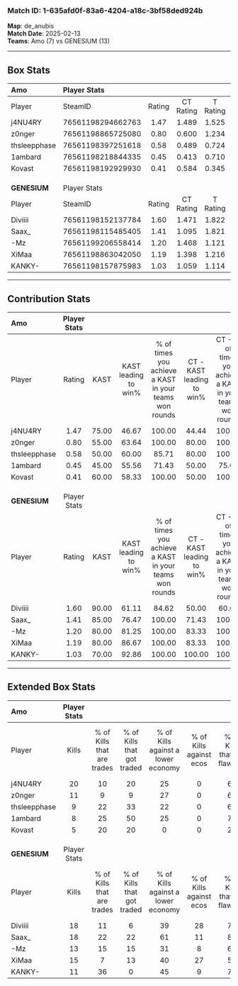 ### Match ID: 1-635afd0f-83a6-4204-a18c-3bf58ded924b  
**Map**: de_anubis  
**Match Date**: 2025-02-13  
**Teams**: Amo (7) vs GENESIUM (13)  

---  

## Box Stats  

| **Amo**      | Player Stats      |        |           |          |       |       |       |         |        |      |     |
| :- | :- | :-: | :-: | :-: | :-: | :-: | :-: | :-: | :-: | :-: | :-: |
| Player       | SteamID           | Rating | CT Rating | T Rating | KAST  |  ADR  | Kills | Assists | Deaths | K/D  | HS% |
| j4NU4RY      | 76561198294662763 |  1.47  |   1.489   |  1.525   | 75.00 | 105.2 |  20   |    2    |   13   | 1.54 | 75  |
| z0nger       | 76561198865725080 |  0.80  |   0.600   |  1.234   | 55.00 | 68.8  |  11   |    3    |   14   | 0.79 | 54  |
| thsleepphase | 76561198397251618 |  0.58  |   0.489   |  0.724   | 50.00 | 56.0  |   9   |    3    |   16   | 0.56 | 55  |
| 1ambard      | 76561198218844335 |  0.45  |   0.413   |  0.710   | 45.00 | 48.0  |   8   |    3    |   17   | 0.47 | 75  |
| Kovast       | 76561198192929930 |  0.41  |   0.584   |  0.345   | 60.00 | 30.5  |   5   |    4    |   16   | 0.31 | 20  |
|              |                   |        |           |          |       |       |       |         |        |      |     |
|              |                   |        |           |          |       |       |       |         |        |      |     |
|              |                   |        |           |          |       |       |       |         |        |      |     |
| **GENESIUM** | Player Stats      |        |           |          |       |       |       |         |        |      |     |
| Player       | SteamID           | Rating | CT Rating | T Rating | KAST  |  ADR  | Kills | Assists | Deaths | K/D  | HS% |
| Diviiii      | 76561198152137784 |  1.60  |   1.471   |  1.822   | 90.00 | 98.6  |  18   |    6    |   9    | 2.00 | 38  |
| Saax_        | 76561198115485405 |  1.41  |   1.095   |  1.821   | 85.00 | 86.8  |  18   |    4    |   13   | 1.38 | 38  |
| -Mz          | 76561199206558414 |  1.20  |   1.468   |  1.121   | 80.00 | 71.0  |  13   |    2    |   9    | 1.44 | 30  |
| XiMaa        | 76561198863042050 |  1.19  |   1.398   |  1.216   | 80.00 | 78.5  |  15   |    4    |   14   | 1.07 | 40  |
| KANKY-       | 76561198157875983 |  1.03  |   1.059   |  1.114   | 70.00 | 64.2  |  11   |    4    |   9    | 1.22 | 54  |
---  

## Contribution Stats  

| **Amo**      | Player Stats |       |                      |                                                        |                           |                                                             |                          |                                                            |
| :- | :-: | :-: | :-: | :-: | :-: | :-: | :-: | :-: |
| Player       |    Rating    | KAST  | KAST leading to win% | % of times you achieve a KAST in your teams won rounds | CT - KAST leading to win% | CT - % of times you achieve a KAST in your teams won rounds | T - KAST leading to win% | T - % of times you achieve a KAST in your teams won rounds |
| j4NU4RY      |     1.47     | 75.00 |        46.67         |                         100.00                         |           44.44           |                           100.00                            |          50.00           |                           100.00                           |
| z0nger       |     0.80     | 55.00 |        63.64         |                         100.00                         |           80.00           |                           100.00                            |          50.00           |                           100.00                           |
| thsleepphase |     0.58     | 50.00 |        60.00         |                         85.71                          |           80.00           |                           100.00                            |          40.00           |                           66.67                            |
| 1ambard      |     0.45     | 45.00 |        55.56         |                         71.43                          |           50.00           |                            75.00                            |          66.67           |                           66.67                            |
| Kovast       |     0.41     | 60.00 |        58.33         |                         100.00                         |           50.00           |                           100.00                            |          75.00           |                           100.00                           |
|              |              |       |                      |                                                        |                           |                                                             |                          |                                                            |
|              |              |       |                      |                                                        |                           |                                                             |                          |                                                            |
|              |              |       |                      |                                                        |                           |                                                             |                          |                                                            |
| **GENESIUM** | Player Stats |       |                      |                                                        |                           |                                                             |                          |                                                            |
| Player       |    Rating    | KAST  | KAST leading to win% | % of times you achieve a KAST in your teams won rounds | CT - KAST leading to win% | CT - % of times you achieve a KAST in your teams won rounds | T - KAST leading to win% | T - % of times you achieve a KAST in your teams won rounds |
| Diviiii      |     1.60     | 90.00 |        61.11         |                         84.62                          |           50.00           |                            60.00                            |          66.67           |                           100.00                           |
| Saax_        |     1.41     | 85.00 |        76.47         |                         100.00                         |           71.43           |                           100.00                            |          80.00           |                           100.00                           |
| -Mz          |     1.20     | 80.00 |        81.25         |                         100.00                         |           83.33           |                           100.00                            |          80.00           |                           100.00                           |
| XiMaa        |     1.19     | 80.00 |        86.67         |                         100.00                         |           83.33           |                           100.00                            |          88.89           |                           100.00                           |
| KANKY-       |     1.03     | 70.00 |        92.86         |                         100.00                         |          100.00           |                           100.00                            |          88.89           |                           100.00                           |
---  

## Extended Box Stats  

| **Amo**      | Player Stats |                            |                            |                                    |                         |                              |                                 |        |                             |                                     |                          |                               |                            |
| :- | :-: | :-: | :-: | :-: | :-: | :-: | :-: | :-: | :-: | :-: | :-: | :-: | :-: |
| Player       |    Kills     | % of Kills that are trades | % of Kills that got traded | % of Kills against a lower economy | % of Kills against ecos | % of Kills that are flawless | % of Kills that are close duels | Deaths | % of Deaths that get traded | % of Deaths against a lower economy | % of Deaths against ecos | % of Deaths that are flawless | % of Deaths that are close |
| j4NU4RY      |      20      |             10             |             20             |                 25                 |            0            |              60              |                0                |   13   |              8              |                 15                  |            0             |              77               |             8              |
| z0nger       |      11      |             9              |             9              |                 27                 |            0            |              64              |                0                |   14   |             14              |                  7                  |            0             |              57               |             7              |
| thsleepphase |      9       |             22             |             33             |                 22                 |            0            |              67              |                0                |   16   |              0              |                  6                  |            0             |              69               |             6              |
| 1ambard      |      8       |             25             |             50             |                 25                 |            0            |              75              |                0                |   17   |             18              |                 18                  |            0             |              82               |             6              |
| Kovast       |      5       |             20             |             20             |                 0                  |            0            |              20              |                0                |   16   |             19              |                 19                  |            0             |              69               |             0              |
|              |              |                            |                            |                                    |                         |                              |                                 |        |                             |                                     |                          |                               |                            |
|              |              |                            |                            |                                    |                         |                              |                                 |        |                             |                                     |                          |                               |                            |
|              |              |                            |                            |                                    |                         |                              |                                 |        |                             |                                     |                          |                               |                            |
| **GENESIUM** | Player Stats |                            |                            |                                    |                         |                              |                                 |        |                             |                                     |                          |                               |                            |
| Player       |    Kills     | % of Kills that are trades | % of Kills that got traded | % of Kills against a lower economy | % of Kills against ecos | % of Kills that are flawless | % of Kills that are close duels | Deaths | % of Deaths that get traded | % of Deaths against a lower economy | % of Deaths against ecos | % of Deaths that are flawless | % of Deaths that are close |
| Diviiii      |      18      |             11             |             6              |                 39                 |           28            |              78              |                0                |   9    |             33              |                 22                  |            11            |              56               |             0              |
| Saax_        |      18      |             22             |             22             |                 61                 |           11            |              89              |                6                |   13   |              8              |                 23                  |            8             |              77               |             0              |
| -Mz          |      13      |             15             |             15             |                 31                 |            8            |              69              |               15                |   9    |             22              |                  0                  |            0             |              89               |             0              |
| XiMaa        |      15      |             7              |             13             |                 40                 |           27            |              53              |                7                |   14   |             36              |                 29                  |            0             |              50               |             0              |
| KANKY-       |      11      |             36             |             0              |                 45                 |            9            |              73              |                0                |   9    |             22              |                  0                  |            0             |              33               |             0              |
